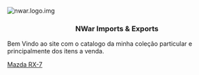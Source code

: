 ![nwar.logo.img]()
<center>

### NWar Imports & Exports

</center>

Bem Vindo ao site com o catalogo da minha coleção particular e principalmente dos itens a venda.

[Mazda RX-7](./pt/mazda-rx7.md)